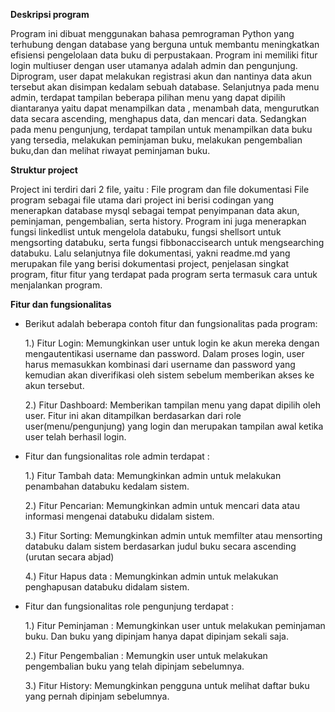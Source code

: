 **Deskripsi program**

Program ini dibuat menggunakan bahasa pemrograman Python yang terhubung dengan database yang berguna untuk membantu meningkatkan efisiensi pengelolaan data buku di perpustakaan. Program ini memiliki fitur login multiuser dengan user utamanya adalah admin dan pengunjung. Diprogram, user dapat melakukan registrasi akun dan nantinya data akun tersebut akan disimpan kedalam sebuah database. Selanjutnya pada menu admin, terdapat tampilan beberapa pilihan menu yang dapat dipilih diantaranya yaitu dapat menampilkan data , menambah data, mengurutkan data secara ascending, menghapus data, dan mencari data. Sedangkan pada menu pengunjung, terdapat tampilan untuk menampilkan data buku yang tersedia, melakukan peminjaman buku, melakukan pengembalian buku,dan dan melihat riwayat peminjaman buku.


**Struktur project**

Project ini terdiri dari 2 file, yaitu : File program dan file dokumentasi
File program sebagai file utama dari project ini berisi codingan yang menerapkan database mysql sebagai tempat penyimpanan data akun, peminjaman, pengembalian, serta history. Program ini juga menerapkan fungsi linkedlist untuk mengelola databuku, fungsi shellsort untuk mengsorting databuku, serta fungsi fibbonaccisearch untuk mengsearching databuku. Lalu selanjutnya file dokumentasi, yakni readme.md yang merupakan file yang berisi dokumentasi project, penjelasan singkat program, fitur fitur yang terdapat pada program serta termasuk cara untuk menjalankan program.


**Fitur dan fungsionalitas**

* Berikut adalah beberapa contoh fitur dan fungsionalitas pada program:

  1.) Fitur Login: Memungkinkan user untuk login ke akun mereka dengan mengautentikasi username dan password. Dalam proses login, user harus memasukkan kombinasi dari    username dan password yang kemudian akan diverifikasi oleh sistem sebelum memberikan akses ke akun tersebut.

  2.) Fitur Dashboard: Memberikan tampilan menu yang dapat dipilih oleh user. Fitur ini akan ditampilkan berdasarkan dari role user(menu/pengunjung) yang login dan merupakan tampilan awal ketika user telah berhasil login.

* Fitur dan fungsionalitas role admin terdapat :

  1.) Fitur Tambah data: Memungkinkan admin untuk melakukan penambahan databuku kedalam sistem.

  2.) Fitur Pencarian: Memungkinkan admin untuk mencari data atau informasi mengenai databuku didalam sistem.

  3.) Fitur Sorting: Memungkinkan admin untuk memfilter atau mensorting databuku dalam sistem berdasarkan judul buku secara ascending (urutan secara abjad)

  4.) Fitur Hapus data : Memungkinkan admin untuk melakukan penghapusan databuku didalam sistem.

* Fitur dan fungsionalitas role pengunjung terdapat :

  1.) Fitur Peminjaman : Memungkinkan user untuk melakukan peminjaman buku. Dan buku yang dipinjam hanya dapat dipinjam sekali saja.

  2.) Fitur Pengembalian : Memungkin user untuk melakukan pengembalian buku yang telah dipinjam sebelumnya.

  3.) Fitur History: Memungkinkan pengguna untuk melihat daftar buku yang pernah dipinjam sebelumnya.
